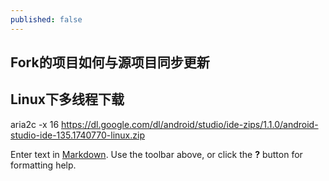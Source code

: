 ```yaml
---
published: false
---
```


## Fork的项目如何与源项目同步更新


## Linux下多线程下载
aria2c -x 16 https://dl.google.com/dl/android/studio/ide-zips/1.1.0/android-studio-ide-135.1740770-linux.zip 



Enter text in [Markdown](http://daringfireball.net/projects/markdown/). Use the toolbar above, or click the **?** button for formatting help.